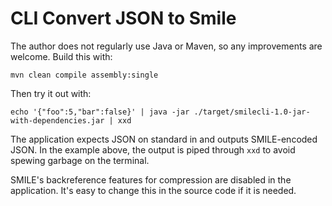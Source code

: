 # CLI Convert JSON to Smile

The author does not regularly use Java or Maven, so any improvements
are welcome. Build this with:

    mvn clean compile assembly:single

Then try it out with:

    echo '{"foo":5,"bar":false}' | java -jar ./target/smilecli-1.0-jar-with-dependencies.jar | xxd

The application expects JSON on standard in and outputs SMILE-encoded
JSON. In the example above, the output is piped through `xxd` to avoid
spewing garbage on the terminal.

SMILE's backreference features for compression are disabled in the
application. It's easy to change this in the source code if it
is needed.
